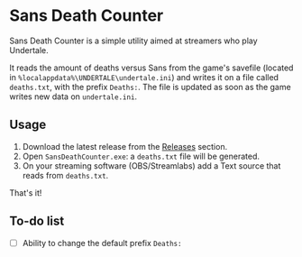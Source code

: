 # Sans Death Counter

Sans Death Counter is a simple utility aimed at streamers who play Undertale.

It reads the amount of deaths versus Sans from the game's savefile (located in `%localappdata%\UNDERTALE\undertale.ini`) and writes it on a file called `deaths.txt`, with the prefix `Deaths:`. The file is updated as soon as the game writes new data on `undertale.ini`.

## Usage

1. Download the latest release from the [Releases](https://github.com/DjMike238/SansDeathCounter/releases) section.
2. Open `SansDeathCounter.exe`: a `deaths.txt` file will be generated.
3. On your streaming software (OBS/Streamlabs) add a Text source that reads from `deaths.txt`.

That's it!

## To-do list

- [ ] Ability to change the default prefix `Deaths:`
